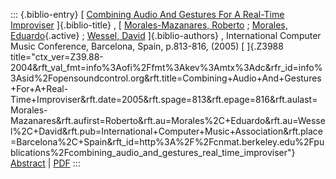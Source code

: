 ::: {.biblio-entry}
[ [Combining Audio And Gestures For A Real-Time
Improviser](publication/combining-audio-and-gestures-real-time-improviser)
]{.biblio-title} , [ [Morales-Mazanares,
Roberto](publications/author/Morales-Mazanares) ; [Morales,
Eduardo](publications/author/Morales){.active} ; [Wessel,
David](publications/author/Wessel) ]{.biblio-authors} , International
Computer Music Conference, Barcelona, Spain, p.813-816, (2005) [
]{.Z3988
title="ctx_ver=Z39.88-2004&rft_val_fmt=info%3Aofi%2Ffmt%3Akev%3Amtx%3Adc&rfr_id=info%3Asid%2Fopensoundcontrol.org&rft.title=Combining+Audio+And+Gestures+For+A+Real-Time+Improviser&rft.date=2005&rft.spage=813&rft.epage=816&rft.aulast=Morales-Mazanares&rft.aufirst=Roberto&rft.au=Morales%2C+Eduardo&rft.au=Wessel%2C+David&rft.pub=International+Computer+Music+Association&rft.place=Barcelona%2C+Spain&rft_id=http%3A%2F%2Fcnmat.berkeley.edu%2Fpublications%2Fcombining_audio_and_gestures_real_time_improviser"}
[Abstract](publication/combining-audio-and-gestures-real-time-improviser)
\| [PDF](files/icmc05fin.pdf)
:::
